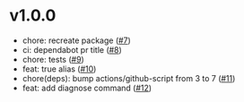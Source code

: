 # v1.0.0

- chore: recreate package ([#7](https://github.com/renancaraujo/dependabot_gen/pull/7))
- ci: dependabot pr title ([#8](https://github.com/renancaraujo/dependabot_gen/pull/8))
- chore: tests ([#9](https://github.com/renancaraujo/dependabot_gen/pull/9))
- feat: true alias ([#10](https://github.com/renancaraujo/dependabot_gen/pull/10))
- chore(deps): bump actions/github-script from 3 to 7 ([#11](https://github.com/renancaraujo/dependabot_gen/pull/11))
- feat: add diagnose command ([#12](https://github.com/renancaraujo/dependabot_gen/pull/12))


